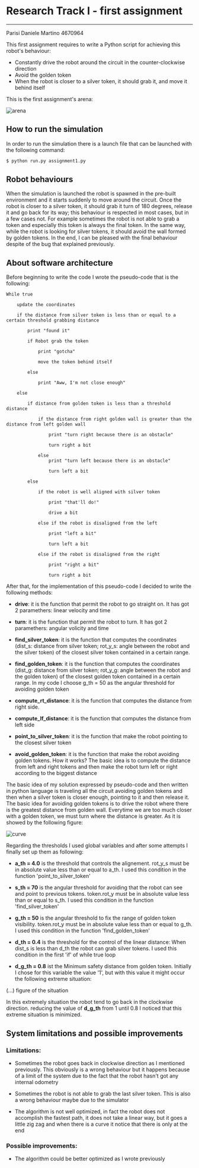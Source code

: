 # Research Track I - first assignment

------------------------------------------

Parisi Daniele Martino 4670964

This first assignment requires to write a Python script for achieving this robot's behaviour:

* Constantly drive the robot around the circuit in the counter-clockwise direction
* Avoid the golden token
* When the robot is closer to a silver token, it should grab it, and move it behind itself

This is the first assignment's arena:

![arena](https://user-images.githubusercontent.com/62515616/140643120-618d7a83-29bf-4a80-9c9d-f05e76aa9e0a.png)

## How to run the simulation

In order to run the simulation there is a launch file that can be launched with the following command:

```bash
$ python run.py assignment1.py
```

## Robot behaviours

When the simulation is launched the robot is spawned in the pre-built environment and it starts suddenly to move around the circuit.
Once the robot is closer to a silver token, it should grab it turn of 180 degrees, release it and go back for its way; this behaviour is respected in most cases, but in a few cases not. For example sometimes the robot is not able to grab a token and especially this token is always the final token. In the same way, while the robot is looking for silver tokens, it should avoid the wall formed by golden tokens.
In the end, I can be pleased with the final behaviour despite of the bug that explained previously.

## About software architecture

Before beginning to write the code I wrote the pseudo-code that is the following:

```
While true

	update the coordinates
	
	if the distance from silver token is less than or equal to a certain threshold grabbing distance
	
		print "found it"
		
		if Robot grab the token
		
			print "gotcha"
			
			move the token behind itself
			
		else 
		
			print "Aww, I'm not close enough"
			
	else
	
		if distance from golden token is less than a threshold distance
		
			if the distance from right golden wall is greater than the distance from left golden wall 
			
				print "turn right because there is an obstacle"
				
				turn right a bit
				
			else
				print "turn left because there is an obstacle"
				
				turn left a bit
				
		else
			
			if the robot is well aligned with silver token 
				
				print "that'll do!"
				
				drive a bit
				
			else if the robot is disaligned from the left
			
				print "left a bit"
				
				turn left a bit
				
			else if the robot is disaligned from the right
			
				print "right a bit"
				
				turn right a bit
```


After that, for the implementation of this pseudo-code I decided to write the following methods:

* **drive**: it is the function that permit the robot to go straight on. It has got 2 paramethers: linear velocity and time

* **turn**: it is the function that permit the robot to turn. It has got 2 paramethers: angular volicity and time

* **find_silver_token**: it is the function that computes the coordinates (dist_s: distance from silver token; rot_y_s: angle between the robot and the silver token) of the closest silver token contained in a certain range. 

* **find_golden_token**: it is the function that computes the coordinates (dist_g: distance from silver token; rot_y_g: angle between the robot and the golden token) of the closest golden token contained in a certain range. In my code I choose g_th = 50 as the angular threshold for avoiding golden token

* **compute_rt_distance**: it is the function that computes the distance from right side.

* **compute_lf_distance**: it is the function that computes the distance from left side

* **point_to_silver_token**: it is the function that make the robot pointing to the closest silver token

* **avoid_golden_token**: it is the function that make the robot avoiding golden tokens. How it works? The basic idea is to compute the distance from left and right tokens and then make the robot turn left or right according to the biggest distance

The basic idea of my solution expressed by pseudo-code and then written in python language is traveling all the circuit avoiding golden tokens and then when a silver token is closer enough, pointing to it and then release it. 
The basic idea for avoiding golden tokens is to drive the robot where there is the greatest distance from golden wall. Everytime we are too much closer with a golden token, we must turn where the distance is greater. As it is showed by the following figure:

![curve](https://user-images.githubusercontent.com/62515616/140643178-2ddffec3-e417-4fed-b4bc-8cca50d66bb9.png)

Regarding the thresholds I used global variables and after some attempts I finally set up them as following:

* **a_th = 4.0** is the threshold that controls the alignement. rot_y_s must be in absolute value less than or equal to a_th. I used this condition in the function 'point_to_silver_token'

* **s_th = 70** is the angular threshold for avoiding that the robot can see and point to previous tokens. token.rot_y must be in absolute value less than or equal to s_th. I used this condition in the function 'find_silver_token'

* **g_th = 50** is the angular threshold to fix the range of golden token visibility. token.rot_y must be in absolute value less than or equal to g_th. I used this condition in the function 'find_golden_token'

* **d_th = 0.4** is the threshold for the control of the linear distance: When dist_s is less than d_th the robot can grab silver tokens. I used this condition in the first 'if' of while true loop

* **d_g_th = 0.8** ist the Minimum safety distance from golden token. Initially I chose for this variable the value '1', but with this value it might occur the following extreme situation:

(...) figure of the situation

In this extremely situation the robot tend to go back in the clockwise direction.
reducing the value of **d_g_th** from 1 until 0.8 I noticed that this extreme situation is minimized.

## System limitations and possible improvements

### Limitations:

- Sometimes the robot goes back in clockwise direction as I mentioned previously. This obviously is a wrong behaviour but it happens because of a limit of the system due to the fact that the robot hasn't got any internal odometry

- Sometimes the robot is not able to grab the last silver token. This is also a wrong behaviour maybe due to the simulator

- The algorithm is not well optimized, in fact the robot does not accomplish the fastest path, it does not take a linear way, but it goes a little zig zag and when there is a curve it notice that there is only at the end

### Possible improvements:

- The algorithm could be better optimized as I wrote previously
























